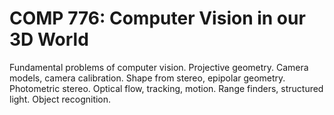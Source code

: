 # COMP 776: Computer Vision in our 3D World

Fundamental problems of computer vision. Projective geometry. Camera models, camera calibration. Shape from stereo, epipolar geometry. Photometric stereo. Optical flow, tracking, motion. Range finders, structured light. Object recognition.